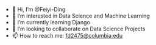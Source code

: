 - 👋 Hi, I’m @Feiyi-Ding
- 👀 I’m interested in Data Science and Machine Learning
- 🌱 I’m currently learning Django
- 💞️ I’m looking to collaborate on Data Science Projects
- 📫 How to reach me: fd2475@columbia.edu

<!---
Feiyi-Ding/Feiyi-Ding is a ✨ special ✨ repository because its `README.md` (this file) appears on your GitHub profile.
You can click the Preview link to take a look at your changes.
--->
